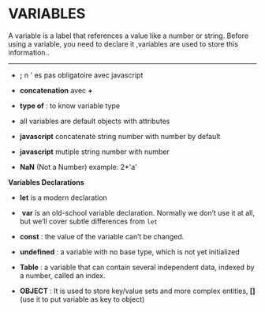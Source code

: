 # VARIABLES

A variable is a label that references a value like a number or string. Before using a variable, you need to declare it ,variables are used to store this information..

****

- **;** n ' es pas obligatoire avec javascript

- **concatenation** avec **+** 

- **type of** : to know variable type

- all variables are default objects with attributes

- **javascript** concatenate string number with number by default

- **javascript** mutiple string number with number

- **NaN** (Not a Number) example: 2*'a'

**Variables Declarations**

- **let** is a modern declaration

-  **var** is an old-school variable declaration. Normally we don’t use it at all, but we’ll cover subtle differences from `let`

- **const** : the value of the variable can’t be changed.

- **undefined** : a variable with no base type, which is not yet initialized

- **Table** : a variable that can contain several independent data, indexed by a number, called an index.

- **OBJECT** : It is used to store key/value sets and more complex entities, **[]** (use it to put variable as key to object)
